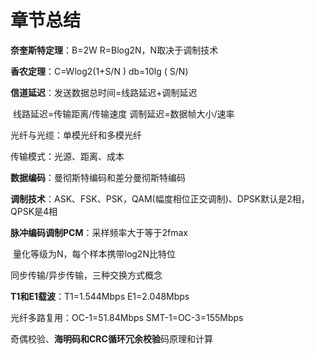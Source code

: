 # 章节总结

**奈奎斯特定理**：B=2W R=Blog2N，N取决于调制技术

**香农定理**：C=Wlog2(1+S/N )      db=10lg ( S/N)

**信道延迟**：发送数据总时间=线路延迟+调制延迟

​		         线路延迟=传输距离/传输速度              调制延迟=数据帧大小/速率



光纤与光缆：单模光纤和多模光纤

传输模式：光源、距离、成本

**数据编码**：曼彻斯特编码和差分曼彻斯特编码

**调制技术**：ASK、FSK、PSK，QAM(幅度相位正交调制)、DPSK默认是2相，QPSK是4相



**脉冲编码调制PCM**：采样频率大于等于2fmax

​								量化等级为N，每个样本携带log2N比特位



同步传输/异步传输，三种交换方式概念

**T1和E1载波**：T1=1.544Mbps E1=2.048Mbps

光纤多路复用：OC-1=51.84Mbps     SMT-1=OC-3=155Mbps

奇偶校验、**海明码和CRC循环冗余校验**码原理和计算